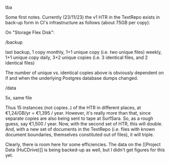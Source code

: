 tba

Some first notes. Currently (23/11/23) the v1 HTR in the TextRepo exists in back-up form in CI's infrastructure as follows (about 75GB per copy):

On "Storage Flex Disk":

/backup

last backup, 1 copy
monthly, 1+1 unique copy (i.e. two unique files)
weekly, 1+1 unique copy
daily, 3+2 unique copies (i.e. 3 identical files, and 2 identical files)

The number of unique vs. identical copies above is obviously dependent on if and when the underlying Postgres database dumps changed. 

/data

5x, same file

Thus 15 instances (not copies..) of the HTR in different places, at €1,24/GB/yr =  €1,395 / year. However, it's really more than that, since separate copies are also being sent to tape at SurfSara. So, as a rough guess, say €1,500 / year. Now, with the second set of HTR, this will double. And, with a new set of documents in the TextRepo (i.e. files with known document boundaries, themselves constituted out of files), it will triple.

Clearly, there is room here for some efficiencies. The data on the [[Project Data (HuCDrive)]] is being backed-up as well, but I didn't get figures for this yet.